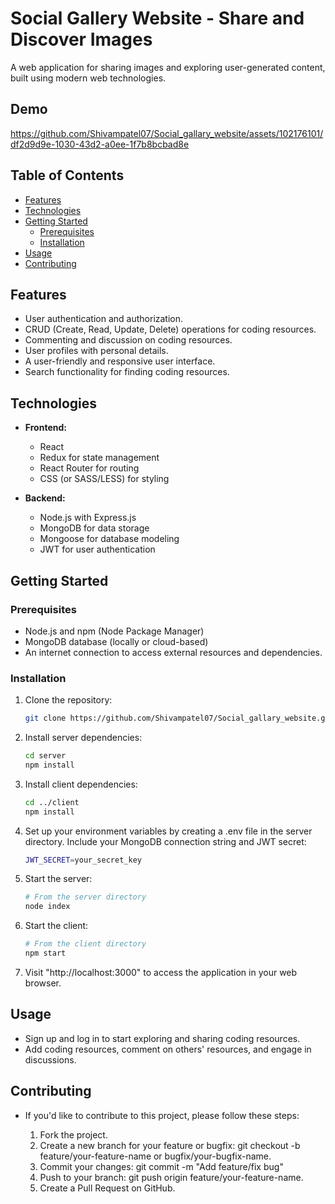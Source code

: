 # Social Gallery Website - Share and Discover Images

A web application for sharing images and exploring user-generated content, built using modern web technologies.

## Demo 

https://github.com/Shivampatel07/Social_gallary_website/assets/102176101/df2d9d9e-1030-43d2-a0ee-1f7b8bcbad8e

## Table of Contents

- [Features](#features)
- [Technologies](#technologies)
- [Getting Started](#getting-started)
  - [Prerequisites](#prerequisites)
  - [Installation](#installation)
- [Usage](#usage)
- [Contributing](#contributing)

## Features

- User authentication and authorization.
- CRUD (Create, Read, Update, Delete) operations for coding resources.
- Commenting and discussion on coding resources.
- User profiles with personal details.
- A user-friendly and responsive user interface.
- Search functionality for finding coding resources.

## Technologies

- **Frontend:**
  - React
  - Redux for state management
  - React Router for routing
  - CSS (or SASS/LESS) for styling

- **Backend:**
  - Node.js with Express.js
  - MongoDB for data storage
  - Mongoose for database modeling
  - JWT for user authentication


## Getting Started

### Prerequisites

- Node.js and npm (Node Package Manager)
- MongoDB database (locally or cloud-based)
- An internet connection to access external resources and dependencies.

### Installation

1. Clone the repository:

   ```bash
   git clone https://github.com/Shivampatel07/Social_gallary_website.git
2. Install server dependencies:
   ```bash 
   cd server
   npm install
3. Install client dependencies:
   ```bash
   cd ../client
   npm install
4. Set up your environment variables by creating a .env file in the server directory. Include your MongoDB connection string and JWT secret:
   ```bash
   JWT_SECRET=your_secret_key
5. Start the server:
   ```bash
   # From the server directory
   node index
6. Start the client:
   ```bash
   # From the client directory
   npm start
7. Visit "http://localhost:3000" to access the application in your web browser.

## Usage
- Sign up and log in to start exploring and sharing coding resources.
- Add coding resources, comment on others' resources, and engage in discussions.

## Contributing
- If you'd like to contribute to this project, please follow these steps:

  1. Fork the project.
  2. Create a new branch for your feature or bugfix: git checkout -b feature/your-feature-name or bugfix/your-bugfix-name.
  3. Commit your changes: git commit -m "Add feature/fix bug"
  4. Push to your branch: git push origin feature/your-feature-name.
  5. Create a Pull Request on GitHub.
